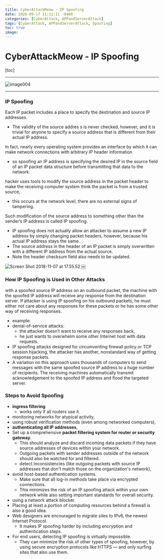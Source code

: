 ```yaml
---
title: CyberAttackMeow - IP Spoofing
date: 2020-09-17 11:11:11 -0400
categories: [CyberAttack, APPandServerAttack]
tags: [CyberAttack, APPandServerAttack, Spoofing]
toc: true
image:
---
```


# CyberAttackMeow - IP Spoofing

[toc]

---

![image004](https://i.imgur.com/5L9wA6Y.jpg)

---

### IP Spoofing

Each IP packet includes a place to specify the destination and source IP addresses.
- The validity of the source addres
s is never checked, however, and it is trivial for anyone to specify a source address that is different from their actual IP address.

In fact, nearly every operating system provides an interface by which it can make network connections with arbitrary IP header information
- so spoofing an IP address is specifying the desired IP in the source field of an IP packet data structure before transmitting that data to the network.

hacker uses tools to modify the source address in the packet header to make the receiving computer system think the packet is from a trusted source,
- this occurs at the network level, there are no external signs of tampering.


Such modification of the source address to something other than the sender’s IP address is called IP spoofing.

- IP spoofing does not actually allow an attacker to assume a new IP address by simply changing packet headers, however, because his actual IP address stays the same.
- The source address in the header of an IP packet is simply overwritten with a different IP address from the actual source.
- Note the header checksum field also needs to be updated.

![Screen Shot 2018-11-07 at 17.55.52](https://i.imgur.com/inR65UN.png)
￼

### How IP Spoofing is Used in Other Attacks
with a spoofed source IP address on an outbound packet, the machine with the spoofed IP address will receive any response from the destination server.
If attacker is using IP spoofing on his outbound packets, he must either not care about any responses for these packets or he has some other way of receiving responses.
- example:
- denial-of-service attacks:
  - the attacker doesn’t want to receive any responses back,
  - he just wants to overwhelm some other Internet host with data requests.
- IP spoofing attacks designed for circumventing firewall policy or TCP session hijacking, the attacker has another, nonstandard way of getting response packets.
- A variation on this approach uses thousands of computers to send messages with the same spoofed source IP address to a huge number of recipients. The receiving machines automatically transmit acknowledgement to the spoofed IP address and flood the targeted server.


### Steps to Avoid Spoofing
- **ingress filtering**
  - works only if all routers use it.
- monitoring networks for atypical activity,
- using robust verification methods (even among networked computers),
- **authenticating all IP addresses**,
- Set up a comprehensive **packet filtering system for router or security gateway**. 
  - This should analyze and discard incoming data packets if they have source addresses of devices within your network.
  - Outgoing packets with sender addresses outside of the network should also be watched for and filtered.
  - detect inconsistencies (like outgoing packets with source IP addresses that don't match those on the organization's network),
- avoid host-based authentication systems. 
  - Make sure that all log-in methods take place via encrypted connections.
  - This minimizes the risk of an IP spoofing attack within your own network while also setting important standards for overall security.
- using a network attack blocker.
- Placing at least a portion of computing resources behind a firewall is also a good idea.
- Web designers are encouraged to migrate sites to IPv6, the newest Internet Protocol.
  - It makes IP spoofing harder by including encryption and authentication steps.
- For end users, detecting IP spoofing is virtually impossible.
  - They can minimize the risk of other types of spoofing, however, by using secure encryption protocols like HTTPS — and only surfing sites that also use them.
